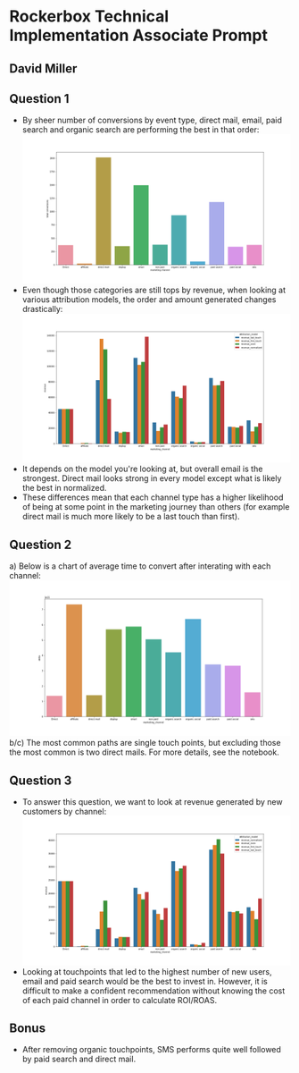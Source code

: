 # Rockerbox Technical Implementation Associate Prompt
## David Miller

## Question 1
* By sheer number of conversions by event type, direct mail, email, paid search and organic search are performing the best in that order:
![](Plots/convs_by_channel.PNG)
* Even though those categories are still tops by revenue, when looking at various attribution models, the order and amount generated changes drastically:
![](Plots/revenue_by_channel.png)
* It depends on the model you're looking at, but overall email is the strongest. Direct mail looks strong in every model except what is likely the best in normalized.
* These differences mean that each channel type has a higher likelihood of being at some point in the marketing journey than others (for example direct mail is much more likely to be a last touch than first).

## Question 2
a) Below is a chart of average time to convert after interating with each channel:
![](Plots/avg_time_by_channel.PNG)
b/c) The most common paths are single touch points, but excluding those the most common is two direct mails. For more details, see the notebook.

## Question 3
* To answer this question, we want to look at revenue generated by new customers by channel:
![](Plots/new_revenue_by_channel.png)
* Looking at touchpoints that led to the highest number of new users, email and paid search would be the best to invest in. However, it is difficult to make a confident recommendation without knowing the cost of each paid channel in order to calculate ROI/ROAS.

## Bonus
* After removing organic touchpoints, SMS performs quite well followed by paid search and direct mail.
